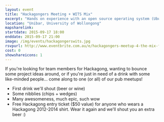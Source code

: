 ```yaml
---
layout: event
title: "Hackagongers Meeting + WITS Mix"
excerpt: "Hands on experience with an open source operating system (Ubuntu 14.04.2)"
location: "Unibar, University of Wollongong"
mapsharelink:
startdate: 2015-09-17 18:00
enddate: 2015-09-17 21:00
image: /img/events/hackagongerswits.jpg
rsvpurl: http://www.eventbrite.com.au/e/hackagongers-meetup-4-the-mix-find-team-members-tickets-17354080522
cost: 0
showshareicons: 1
---
```


If you're looking for team members for Hackagong, wanting to bounce some project ideas around, or if you're just in need of a drink with some like-minded people... come along to one (or all) of our pub meetups!

* First drink we'll shout (beer or wine)
* Some nibblies (chips + wedges)
* Many awesomeness, much epic, such wow
* Free Hackagong entry ticket ($50 value) for anyone who wears a Hackagong 2012-2014 shirt. Wear it again and we'll shout you an extra beer :)